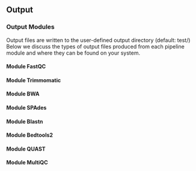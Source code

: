 Output
------

### Output Modules

Output files are written to the user-defined output directory (default: test/) Below we discuss the types of output files produced from each pipeline module and where they can be found on your system.

#### Module FastQC

#### Module Trimmomatic

#### Module BWA

#### Module SPAdes

#### Module Blastn

#### Module Bedtools2

#### Module QUAST

#### Module MultiQC

